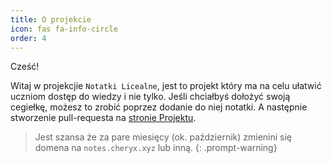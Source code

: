 ```yaml
---
title: O projekcie
icon: fas fa-info-circle
order: 4
---
```


Cześć!

Witaj w projekcjie `Notatki Licealne`, jest to projekt który ma na celu ułatwić uczniom dostęp do wiedzy i nie tylko. Jeśli chciałbyś dołożyć swoją cegiełkę, możesz to zrobić poprzez dodanie do niej notatki. A następnie stworzenie pull-requesta na [stronie Projektu](https://github.com/CheryX/notes).

> Jest szansa że za pare miesięcy (ok. październik) zmienini się domena na `notes.cheryx.xyz` lub inną.
{: .prompt-warning}